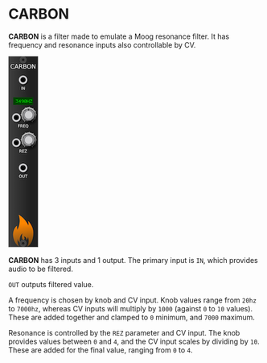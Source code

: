 # CARBON

**CARBON** is a filter made to emulate a Moog resonance filter.  It has frequency
and resonance inputs also controllable by CV.

![CARBON Image](images/carbon.png "CARBON")

**CARBON** has 3 inputs and 1 output.  The primary input is `IN`, which provides
audio to be filtered.

`OUT` outputs filtered value.

A frequency is chosen by knob and CV input.  Knob values range from `20hz` to `7000hz`,
whereas CV inputs will multiply by `1000` (against `0` to `10` values).  These are added
together and clamped to `0` minimum, and `7000` maximum.

Resonance is controlled by the `REZ` parameter and CV input.  The knob provides
values between `0` and `4`, and the CV input scales by dividing by `10`.  These
are added for the final value, ranging from `0` to `4`.
